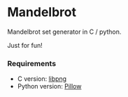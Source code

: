 # Mandelbrot

Mandelbrot set generator in C / python.

Just for fun!

### Requirements
- C version: [libpng](http://www.libpng.org/pub/png/libpng.html)
- Python version: [Pillow](https://python-pillow.org/)
